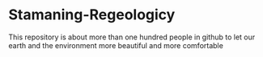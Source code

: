 # Stamaning-Regeologicy
This repository is about more than one hundred people in github to let our earth and the environment more beautiful and more comfortable
